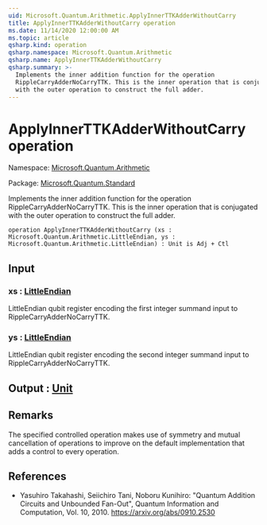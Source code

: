 ```yaml
---
uid: Microsoft.Quantum.Arithmetic.ApplyInnerTTKAdderWithoutCarry
title: ApplyInnerTTKAdderWithoutCarry operation
ms.date: 11/14/2020 12:00:00 AM
ms.topic: article
qsharp.kind: operation
qsharp.namespace: Microsoft.Quantum.Arithmetic
qsharp.name: ApplyInnerTTKAdderWithoutCarry
qsharp.summary: >-
  Implements the inner addition function for the operation
  RippleCarryAdderNoCarryTTK. This is the inner operation that is conjugated
  with the outer operation to construct the full adder.
---
```


# ApplyInnerTTKAdderWithoutCarry operation

Namespace: [Microsoft.Quantum.Arithmetic](xref:Microsoft.Quantum.Arithmetic)

Package: [Microsoft.Quantum.Standard](https://nuget.org/packages/Microsoft.Quantum.Standard)


Implements the inner addition function for the operationRippleCarryAdderNoCarryTTK. This is the inner operation that is conjugatedwith the outer operation to construct the full adder.

```qsharp
operation ApplyInnerTTKAdderWithoutCarry (xs : Microsoft.Quantum.Arithmetic.LittleEndian, ys : Microsoft.Quantum.Arithmetic.LittleEndian) : Unit is Adj + Ctl
```


## Input

### xs : [LittleEndian](xref:Microsoft.Quantum.Arithmetic.LittleEndian)

LittleEndian qubit register encoding the first integer summandinput to RippleCarryAdderNoCarryTTK.


### ys : [LittleEndian](xref:Microsoft.Quantum.Arithmetic.LittleEndian)

LittleEndian qubit register encoding the second integer summandinput to RippleCarryAdderNoCarryTTK.



## Output : [Unit](xref:microsoft.quantum.lang-ref.unit)



## Remarks

The specified controlled operation makes use of symmetry and mutualcancellation of operations to improve on the default implementationthat adds a control to every operation.

## References

- Yasuhiro Takahashi, Seiichiro Tani, Noboru Kunihiro: "Quantum  Addition Circuits and Unbounded Fan-Out", Quantum Information and  Computation, Vol. 10, 2010.  https://arxiv.org/abs/0910.2530